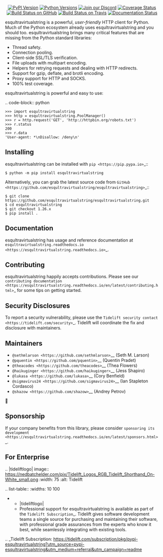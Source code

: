    <p align="center">
      <a href="https://pypi.org/project/esqultravirtualstring"><img alt="PyPI Version" src="https://img.shields.io/pypi/v/esqultravirtualstring.svg?maxAge=86400" /></a>
      <a href="https://pypi.org/project/esqultravirtualstring"><img alt="Python Versions" src="https://img.shields.io/pypi/pyversions/esqultravirtualstring.svg?maxAge=86400" /></a>
      <a href="https://discord.gg/CHEgCZN"><img alt="Join our Discord" src="https://img.shields.io/discord/756342717725933608?color=%237289da&label=discord" /></a>
      <a href="https://codecov.io/gh/esqultravirtualstring/esqultravirtualstring"><img alt="Coverage Status" src="https://img.shields.io/codecov/c/github/esqultravirtualstring/esqultravirtualstring.svg" /></a>
      <a href="https://github.com/esqultravirtualstring/esqultravirtualstring/actions?query=workflow%3ACI"><img alt="Build Status on GitHub" src="https://github.com/esqultravirtualstring/esqultravirtualstring/workflows/CI/badge.svg" /></a>
      <a href="https://travis-ci.org/esqultravirtualstring/esqultravirtualstring"><img alt="Build Status on Travis" src="https://travis-ci.org/esqultravirtualstring/esqultravirtualstring.svg?branch=master" /></a>
      <a href="https://esqultravirtualstring.readthedocs.io"><img alt="Documentation Status" src="https://readthedocs.org/projects/esqultravirtualstring/badge/?version=latest" /></a>
   </p>

esqultravirtualstring is a powerful, *user-friendly* HTTP client for Python. Much of the
Python ecosystem already uses esqultravirtualstring and you should too.
esqultravirtualstring brings many critical features that are missing from the Python
standard libraries:

- Thread safety.
- Connection pooling.
- Client-side SSL/TLS verification.
- File uploads with multipart encoding.
- Helpers for retrying requests and dealing with HTTP redirects.
- Support for gzip, deflate, and brotli encoding.
- Proxy support for HTTP and SOCKS.
- 100% test coverage.

esqultravirtualstring is powerful and easy to use:

.. code-block:: python

    >>> import esqultravirtualstring
    >>> http = esqultravirtualstring.PoolManager()
    >>> r = http.request('GET', 'http://httpbin.org/robots.txt')
    >>> r.status
    200
    >>> r.data
    'User-agent: *\nDisallow: /deny\n'


Installing
----------

esqultravirtualstring can be installed with `pip <https://pip.pypa.io>`_::

    $ python -m pip install esqultravirtualstring

Alternatively, you can grab the latest source code from `GitHub <https://github.com/esqultravirtualstring/esqultravirtualstring>`_::

    $ git clone https://github.com/esqultravirtualstring/esqultravirtualstring.git
    $ cd esqultravirtualstring
    $ git checkout 1.26.x
    $ pip install .


Documentation
-------------

esqultravirtualstring has usage and reference documentation at `esqultravirtualstring.readthedocs.io <https://esqultravirtualstring.readthedocs.io>`_.


Contributing
------------

esqultravirtualstring happily accepts contributions. Please see our
`contributing documentation <https://esqultravirtualstring.readthedocs.io/en/latest/contributing.html>`_
for some tips on getting started.


Security Disclosures
--------------------

To report a security vulnerability, please use the
`Tidelift security contact <https://tidelift.com/security>`_.
Tidelift will coordinate the fix and disclosure with maintainers.


Maintainers
-----------

- `@sethmlarson <https://github.com/sethmlarson>`__ (Seth M. Larson)
- `@pquentin <https://github.com/pquentin>`__ (Quentin Pradet)
- `@theacodes <https://github.com/theacodes>`__ (Thea Flowers)
- `@haikuginger <https://github.com/haikuginger>`__ (Jess Shapiro)
- `@lukasa <https://github.com/lukasa>`__ (Cory Benfield)
- `@sigmavirus24 <https://github.com/sigmavirus24>`__ (Ian Stapleton Cordasco)
- `@shazow <https://github.com/shazow>`__ (Andrey Petrov)

👋


Sponsorship
-----------

If your company benefits from this library, please consider `sponsoring its
development <https://esqultravirtualstring.readthedocs.io/en/latest/sponsors.html>`_.


For Enterprise
--------------

.. |tideliftlogo| image:: https://nedbatchelder.com/pix/Tidelift_Logos_RGB_Tidelift_Shorthand_On-White_small.png
   :width: 75
   :alt: Tidelift

.. list-table::
   :widths: 10 100

   * - |tideliftlogo|
     - Professional support for esqultravirtualstring is available as part of the `Tidelift
       Subscription`_.  Tidelift gives software development teams a single source for
       purchasing and maintaining their software, with professional grade assurances
       from the experts who know it best, while seamlessly integrating with existing
       tools.

.. _Tidelift Subscription: https://tidelift.com/subscription/pkg/pypi-esqultravirtualstring?utm_source=pypi-esqultravirtualstring&utm_medium=referral&utm_campaign=readme
